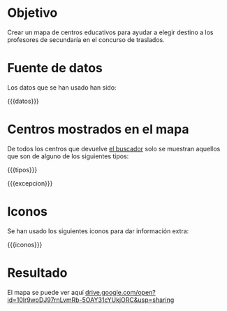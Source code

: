 # Objetivo

Crear un mapa de centros educativos para ayudar a elegir destino
a los profesores de secundaría en el concurso de traslados.

# Fuente de datos

Los datos que se han usado han sido:

{{{datos}}}

# Centros mostrados en el mapa

De todos los centros que devuelve [el buscador]({{{buscador}}}) solo se muestran
aquellos que son de alguno de los siguientes tipos:

{{{tipos}}}

{{{excepcion}}}

# Iconos

Se han usado los siguientes iconos para dar información extra:

{{{iconos}}}

# Resultado

El mapa se puede ver aquí [drive.google.com/open?id=10lr9woDJ97rnLvmRb-5OAY31cYUkjORC&usp=sharing](https://drive.google.com/open?id=10lr9woDJ97rnLvmRb-5OAY31cYUkjORC&usp=sharing)
